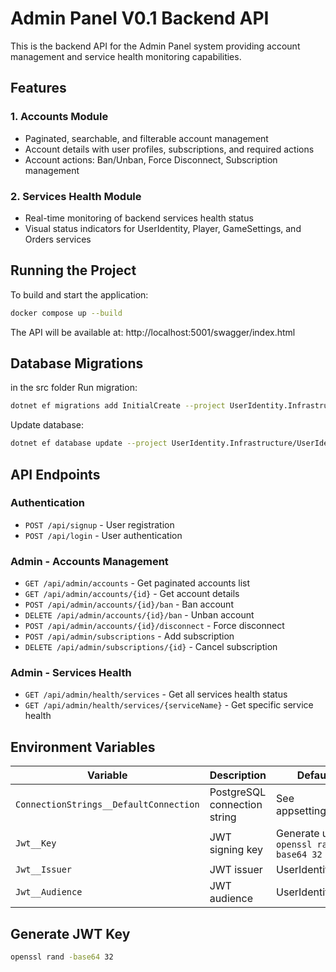 # Admin Panel V0.1 Backend API

This is the backend API for the Admin Panel system providing account management and service health monitoring capabilities.

## Features

### 1. Accounts Module
- Paginated, searchable, and filterable account management
- Account details with user profiles, subscriptions, and required actions
- Account actions: Ban/Unban, Force Disconnect, Subscription management

### 2. Services Health Module
- Real-time monitoring of backend services health status
- Visual status indicators for UserIdentity, Player, GameSettings, and Orders services

## Running the Project

To build and start the application:

```bash
docker compose up --build
```

The API will be available at: http://localhost:5001/swagger/index.html

## Database Migrations
in the src folder
Run migration:
```bash
dotnet ef migrations add InitialCreate --project UserIdentity.Infrastructure/UserIdentity.Infrastructure.csproj --startup-project UserIdentity.API/UserIdentity.API.csproj
```

Update database:
```bash
dotnet ef database update --project UserIdentity.Infrastructure/UserIdentity.Infrastructure.csproj --startup-project UserIdentity.API/UserIdentity.API.csproj
```

## API Endpoints

### Authentication
- `POST /api/signup` - User registration
- `POST /api/login` - User authentication

### Admin - Accounts Management
- `GET /api/admin/accounts` - Get paginated accounts list
- `GET /api/admin/accounts/{id}` - Get account details
- `POST /api/admin/accounts/{id}/ban` - Ban account
- `DELETE /api/admin/accounts/{id}/ban` - Unban account
- `POST /api/admin/accounts/{id}/disconnect` - Force disconnect
- `POST /api/admin/subscriptions` - Add subscription
- `DELETE /api/admin/subscriptions/{id}` - Cancel subscription

### Admin - Services Health
- `GET /api/admin/health/services` - Get all services health status
- `GET /api/admin/health/services/{serviceName}` - Get specific service health

## Environment Variables

| Variable | Description | Default |
|----------|-------------|---------|
| `ConnectionStrings__DefaultConnection` | PostgreSQL connection string | See appsettings.json |
| `Jwt__Key` | JWT signing key | Generate using `openssl rand -base64 32` |
| `Jwt__Issuer` | JWT issuer | UserIdentity |
| `Jwt__Audience` | JWT audience | UserIdentity |

## Generate JWT Key

```bash
openssl rand -base64 32
```
